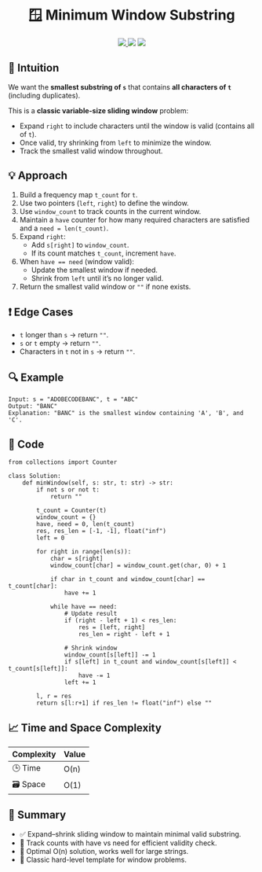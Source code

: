 <h1 align="center">🪟 Minimum Window Substring</h1>

<p align="center">
  <a href="https://leetcode.com/problems/minimum-window-substring/">
    <img src="https://img.shields.io/badge/LeetCode-Minimum%20Window%20Substring-brightgreen?logo=leetcode&style=flat-square" />
  </a>
  <img src="https://img.shields.io/badge/Difficulty-Hard-red?style=flat-square" />
  <img src="https://img.shields.io/badge/Category-Sliding%20Window%2C%20Two%20Pointers%2C%20HashMap-blueviolet?style=flat-square" />
</p>

## 🧠 Intuition

We want the **smallest substring of `s`** that contains **all characters of `t`** (including duplicates).  

This is a **classic variable-size sliding window** problem:
- Expand `right` to include characters until the window is valid (contains all of `t`).
- Once valid, try shrinking from `left` to minimize the window.
- Track the smallest valid window throughout.

## 💡 Approach

1. Build a frequency map `t_count` for `t`.  
2. Use two pointers (`left`, `right`) to define the window.  
3. Use `window_count` to track counts in the current window.  
4. Maintain a `have` counter for how many required characters are satisfied and a `need = len(t_count)`.  
5. Expand `right`:
   - Add `s[right]` to `window_count`.  
   - If its count matches `t_count`, increment `have`.  
6. When `have == need` (window valid):
   - Update the smallest window if needed.  
   - Shrink from `left` until it’s no longer valid.  
7. Return the smallest valid window or `""` if none exists.

## ❗ Edge Cases

- `t` longer than `s` → return `""`.  
- `s` or `t` empty → return `""`.  
- Characters in `t` not in `s` → return `""`.  

## 🔍 Example

```
Input: s = "ADOBECODEBANC", t = "ABC"
Output: "BANC"
Explanation: "BANC" is the smallest window containing 'A', 'B', and 'C'.
```

## 🧾 Code

```
from collections import Counter

class Solution:
    def minWindow(self, s: str, t: str) -> str:
        if not s or not t:
            return ""

        t_count = Counter(t)
        window_count = {}
        have, need = 0, len(t_count)
        res, res_len = [-1, -1], float("inf")
        left = 0

        for right in range(len(s)):
            char = s[right]
            window_count[char] = window_count.get(char, 0) + 1

            if char in t_count and window_count[char] == t_count[char]:
                have += 1

            while have == need:
                # Update result
                if (right - left + 1) < res_len:
                    res = [left, right]
                    res_len = right - left + 1

                # Shrink window
                window_count[s[left]] -= 1
                if s[left] in t_count and window_count[s[left]] < t_count[s[left]]:
                    have -= 1
                left += 1

        l, r = res
        return s[l:r+1] if res_len != float("inf") else ""
```

## 📈 Time and Space Complexity

| Complexity | Value |
|------------|--------|
| 🕒 Time     | O(n)   |
| 🗃️ Space    | O(1)   |

## 📌 Summary

- ✅ Expand–shrink sliding window to maintain minimal valid substring.
- 📐 Track counts with have vs need for efficient validity check.
- 🚀 Optimal O(n) solution, works well for large strings.
- 🧠 Classic hard-level template for window problems.